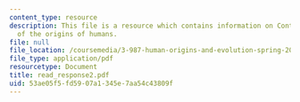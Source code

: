 ```yaml
---
content_type: resource
description: This file is a resource which contains information on Contrasting views
  of the origins of humans.
file: null
file_location: /coursemedia/3-987-human-origins-and-evolution-spring-2006/53ae05f5fd5907a1345e7aa54c43809f_read_response2.pdf
file_type: application/pdf
resourcetype: Document
title: read_response2.pdf
uid: 53ae05f5-fd59-07a1-345e-7aa54c43809f
---
```

